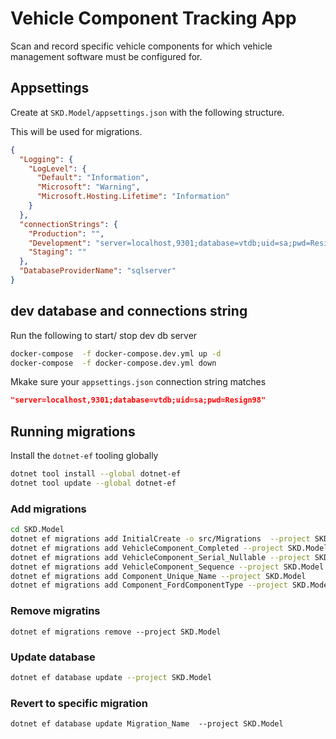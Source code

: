# Vehicle Component Tracking App

Scan and record specific vehicle components for which vehicle management software must be configured for.

## Appsettings

Create at `SKD.Model/appsettings.json` with the following structure.

This will be used for migrations.

```json
{
  "Logging": {
    "LogLevel": {
      "Default": "Information",
      "Microsoft": "Warning",
      "Microsoft.Hosting.Lifetime": "Information"
    }
  },
  "connectionStrings": {
    "Production": "",
    "Development": "server=localhost,9301;database=vtdb;uid=sa;pwd=Resign98",
    "Staging": ""
  },
  "DatabaseProviderName": "sqlserver"
}
```

## dev database and connections string

Run the following to start/ stop dev db server

```bash
docker-compose  -f docker-compose.dev.yml up -d
docker-compose  -f docker-compose.dev.yml down
```

Mkake sure your `appsettings.json` connection string matches

```json
"server=localhost,9301;database=vtdb;uid=sa;pwd=Resign98"
```

## Running migrations

Install the `dotnet-ef` tooling globally

```bash
dotnet tool install --global dotnet-ef
dotnet tool update --global dotnet-ef

```

### Add migrations

```bash
cd SKD.Model
dotnet ef migrations add InitialCreate -o src/Migrations  --project SKD.Model 
dotnet ef migrations add VehicleComponent_Completed --project SKD.Model
dotnet ef migrations add VehicleComponent_Serial_Nullable --project SKD.Model
dotnet ef migrations add VehicleComponent_Sequence --project SKD.Model
dotnet ef migrations add Component_Unique_Name --project SKD.Model
dotnet ef migrations add Component_FordComponentType --project SKD.Model
```

### Remove migratins
```
dotnet ef migrations remove --project SKD.Model
```
### Update database

```bash
dotnet ef database update --project SKD.Model
```

### Revert to specific migration 
```
dotnet ef database update Migration_Name  --project SKD.Model
```
